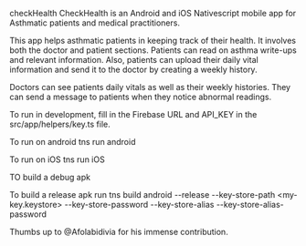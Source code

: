 checkHealth
CheckHealth is an Android and iOS Nativescript mobile app for Asthmatic patients and medical practitioners.

This app helps asthmatic patients in keeping track of their health. It involves both the doctor and patient sections. Patients can read on asthma write-ups and relevant information. Also, patients can upload their daily vital information and send it to the doctor by creating a weekly history.

Doctors can see patients daily vitals as well as their weekly histories. They can send a message to patients when they notice abnormal readings.

To run in development, fill in the Firebase URL and API_KEY in the src/app/helpers/key.ts file.

To run on android tns run android

To run on iOS tns run iOS

TO build a debug apk

To build a release apk run tns build android --release --key-store-path <my-key.keystore> --key-store-password <password> --key-store-alias <my-android-key> --key-store-alias-password <password>

Thumbs up to @Afolabidivia for his immense contribution.
